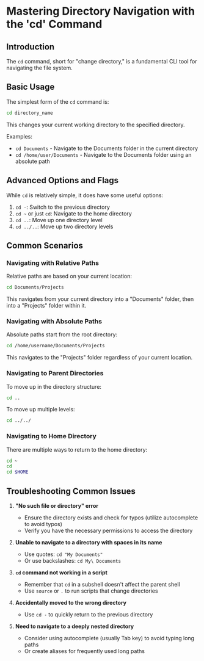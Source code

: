# Mastering Directory Navigation with the 'cd' Command

## Introduction

The `cd` command, short for "change directory," is a fundamental CLI tool for navigating the file system.

## Basic Usage

The simplest form of the `cd` command is:

```bash
cd directory_name
```

This changes your current working directory to the specified directory.

Examples:

- `cd Documents` - Navigate to the Documents folder in the current directory
- `cd /home/user/Documents` - Navigate to the Documents folder using an absolute path

## Advanced Options and Flags

While `cd` is relatively simple, it does have some useful options:

1. `cd -`: Switch to the previous directory
2. `cd ~` or just `cd`: Navigate to the home directory
3. `cd ..`: Move up one directory level
4. `cd ../..`: Move up two directory levels

## Common Scenarios

### Navigating with Relative Paths

Relative paths are based on your current location:

```bash
cd Documents/Projects
```

This navigates from your current directory into a "Documents" folder, then into a "Projects" folder within it.

### Navigating with Absolute Paths

Absolute paths start from the root directory:

```bash
cd /home/username/Documents/Projects
```

This navigates to the "Projects" folder regardless of your current location.

### Navigating to Parent Directories

To move up in the directory structure:

```bash
cd ..
```

To move up multiple levels:

```bash
cd ../../
```

### Navigating to Home Directory

There are multiple ways to return to the home directory:

```bash
cd ~
cd
cd $HOME
```

## Troubleshooting Common Issues

1. **"No such file or directory" error**
   - Ensure the directory exists and check for typos (utilize autocomplete to avoid typos)
   - Verify you have the necessary permissions to access the directory

2. **Unable to navigate to a directory with spaces in its name**
   - Use quotes: `cd "My Documents"`
   - Or use backslashes: `cd My\ Documents`

3. **`cd` command not working in a script**
   - Remember that `cd` in a subshell doesn't affect the parent shell
   - Use `source` or `.` to run scripts that change directories

4. **Accidentally moved to the wrong directory**
   - Use `cd -` to quickly return to the previous directory

5. **Need to navigate to a deeply nested directory**
   - Consider using autocomplete (usually Tab key) to avoid typing long paths
   - Or create aliases for frequently used long paths
